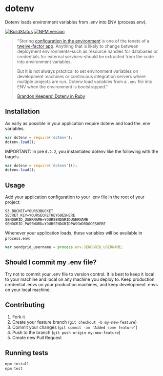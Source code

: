 # dotenv

Dotenv loads environment variables from .env into ENV (process.env).

[![BuildStatus](https://travis-ci.org/scottmotte/dotenv.png?branch=master)](https://travis-ci.org/scottmotte/dotenv)
[![NPM version](https://badge.fury.io/js/dotenv.png)](http://badge.fury.io/js/dotenv)

> "Storing [configuration in the environment](http://www.12factor.net/config) is one of the tenets of a [twelve-factor app](http://www.12factor.net/). Anything that is likely to change between deployment environments–such as resource handles for databases or credentials for external services–should be extracted from the code into environment variables.
> 
> But it is not always practical to set environment variables on development machines or continuous integration servers where multiple projects are run. Dotenv load variables from a `.env` file into ENV when the environment is bootstrapped."
> 
> [Brandon Keepers' Dotenv in Ruby](https://github.com/bkeepers/dotenv)

## Installation

As early as possible in your application require dotenv and load the .env variables. 

```javascript
var dotenv = require('dotenv');
dotenv.load();
```

IMPORTANT: In pre `0.2.2`, you instantiated dotenv like the following with the bagels. 

```javascript
var dotenv = require('dotenv')();
dotenv.load();
```

## Usage

Add your application configuration to your .env file in the root of your project:

```
S3_BUCKET=YOURS3BUCKET
SECRET_KEY=YOURSECRETKEYGOESHERE
SENDGRID_USERNAME=YOURSENDGRIDUSERNAME
SENDGRID_PASSWORD=YOURSENDGRIDPASSWORDGOESHERE
```

Whenever your application loads, these variables will be available in `process.env`:

```javascript
var sendgrid_username = process.env.SENDGRID_USERNAME;
```

## Should I commit my .env file?

Try not to commit your .env file to version control. It is best to keep it local to your machine and local on any machine you deploy to. Keep production credential .envs on your production machines, and keep development .envs on your local machine.

## Contributing

1. Fork it
2. Create your feature branch (`git checkout -b my-new-feature`)
3. Commit your changes (`git commit -am 'Added some feature'`)
4. Push to the branch (`git push origin my-new-feature`)
5. Create new Pull Request

## Running tests

```bash
npm install
npm test
```

